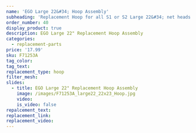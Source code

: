```yaml
---
name: 'EGO Large 22&#34; Hoop Assembly'
subheading: 'Replacement Hoop for all S1 or S2 Large 22&#34; net heads'
order_number: 40
display_product: true
description: EGO Large 22" Replacement Hoop Assembly
categories:
  - replacement-parts
price: '17.99'
sku: F71253A
tag_color:
tag_text:
replacement_type: hoop
filter_mesh:
slides:
  - title: EGO Large 22" Replacement Hoop Assembly
    image: /images/F71253A_large22_22x23_Hoop.jpg
    video:
    is_video: false
repalcement_text:
replacement_link:
replacement_video:
---
```


